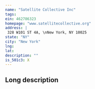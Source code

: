 ```yaml
---
name: "Satellite Collective Inc"
tags:
ein: 462786323
homepage: "www.satellitecollective.org"
address: |
 328 W101 ST 4A, \nNew York, NY 10025
state: "NY"
city: "New York"
lng: 
lat: 
description: ""
is_501c3: X
---
```


## Long description


